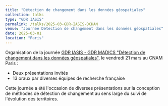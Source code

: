 ```yaml
---
title: "Détection de changement dans les données géospatiales"
collection: talks
type: "GDR IASIS"
permalink: /talks/2025-03-GDR-IASIS-DCHAN
venue: "Journée Détection de changement dans les données géospatiales"
date: 2025-03-01
location: "Paris"
---
```


Organisation de la journée [GDR IASIS - GDR MADICS "Détection de changement dans les données géospatiales"](https://gdr-iasis.cnrs.fr/reunions/detection-de-changement-dans-les-donnees-geospatiales/), le vendredi 21 mars au CNAM Paris : 
- Deux présentations invités
- 13 oraux par diverses équipes de recherche française

Cette journée a été l'occasion de diverses présentations sur la conception de méthodes de détection de changement au sens large du suivi de l'évolution des territoires. 
